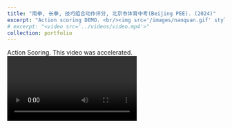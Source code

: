 ```yaml
---
title: "南拳, 长拳, 技巧组合动作评分, 北京市体育中考(Beijing PEE). (2024)"
excerpt: "Action scoring DEMO. <br/><img src='/images/nanquan.gif' style='max-width: 500px;'>"
# excerpt: "<video src='../videos/video.mp4'>"
collection: portfolio
---
```

Action Scoring. This video was accelerated.
<video src="/videos/nanquan.mp4" controls style="max-width: 700px;">
  Your browser does not support the video tag.
</video>


